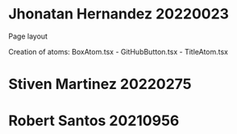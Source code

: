 # Jhonatan Hernandez 20220023

Page layout

Creation of atoms: BoxAtom.tsx - GitHubButton.tsx - TitleAtom.tsx

# Stiven Martinez 20220275

# Robert Santos 20210956

